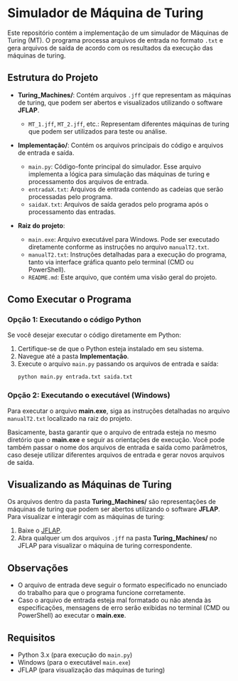 # Simulador de Máquina de Turing

Este repositório contém a implementação de um simulador de Máquinas de Turing (MT). O programa processa arquivos de entrada no formato `.txt` e gera arquivos de saída de acordo com os resultados da execução das máquinas de turing.

## Estrutura do Projeto

- **Turing_Machines/**: Contém arquivos `.jff` que representam as máquinas de turing, que podem ser abertos e visualizados utilizando o software **JFLAP**.
  - `MT_1.jff`, `MT_2.jff`, etc.: Representam diferentes máquinas de turing que podem ser utilizados para teste ou análise.

- **Implementação/**: Contém os arquivos principais do código e arquivos de entrada e saída.
  - `main.py`: Código-fonte principal do simulador. Esse arquivo implementa a lógica para simulação das máquinas de turing e processamento dos arquivos de entrada.
  - `entradaX.txt`: Arquivos de entrada contendo as cadeias que serão processadas pelo programa.
  - `saidaX.txt`: Arquivos de saída gerados pelo programa após o processamento das entradas.

- **Raiz do projeto**:
  - `main.exe`: Arquivo executável para Windows. Pode ser executado diretamente conforme as instruções no arquivo `manualT2.txt`.
  - `manualT2.txt`: Instruções detalhadas para a execução do programa, tanto via interface gráfica quanto pelo terminal (CMD ou PowerShell).
  - `README.md`: Este arquivo, que contém uma visão geral do projeto.

## Como Executar o Programa

### Opção 1: Executando o código Python

Se você desejar executar o código diretamente em Python:

1. Certifique-se de que o Python esteja instalado em seu sistema.
2. Navegue até a pasta **Implementação**.
3. Execute o arquivo `main.py` passando os arquivos de entrada e saída:
   ```bash
   python main.py entrada.txt saida.txt
   ```

### Opção 2: Executando o executável (Windows)

Para executar o arquivo **main.exe**, siga as instruções detalhadas no arquivo `manualT2.txt` localizado na raiz do projeto.

Basicamente, basta garantir que o arquivo de entrada esteja no mesmo diretório que o **main.exe** e seguir as orientações de execução. Você pode também passar o nome dos arquivos de entrada e saída como parâmetros, caso deseje utilizar diferentes arquivos de entrada e gerar novos arquivos de saída.

## Visualizando as Máquinas de Turing

Os arquivos dentro da pasta **Turing_Machines/** são representações de máquinas de turing que podem ser abertos utilizando o software **JFLAP**. Para visualizar e interagir com as máquinas de turing:

1. Baixe o [JFLAP](https://www.jflap.org/).
2. Abra qualquer um dos arquivos `.jff` na pasta **Turing_Machines/** no JFLAP para visualizar o máquina de turing correspondente.

## Observações

- O arquivo de entrada deve seguir o formato especificado no enunciado do trabalho para que o programa funcione corretamente.
- Caso o arquivo de entrada esteja mal formatado ou não atenda às especificações, mensagens de erro serão exibidas no terminal (CMD ou PowerShell) ao executar o **main.exe**.
  
## Requisitos

- Python 3.x (para execução do `main.py`)
- Windows (para o executável `main.exe`)
- JFLAP (para visualização das máquinas de turing)